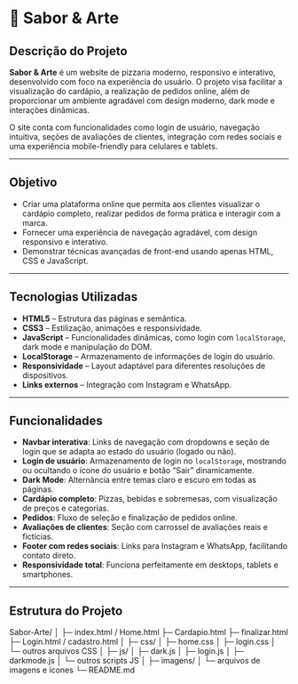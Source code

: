 # 🍕 Sabor & Arte

## Descrição do Projeto
**Sabor & Arte** é um website de pizzaria moderno, responsivo e interativo, desenvolvido com foco na experiência do usuário. O projeto visa facilitar a visualização do cardápio, a realização de pedidos online, além de proporcionar um ambiente agradável com design moderno, dark mode e interações dinâmicas.

O site conta com funcionalidades como login de usuário, navegação intuitiva, seções de avaliações de clientes, integração com redes sociais e uma experiência mobile-friendly para celulares e tablets.

---

## Objetivo
- Criar uma plataforma online que permita aos clientes visualizar o cardápio completo, realizar pedidos de forma prática e interagir com a marca.
- Fornecer uma experiência de navegação agradável, com design responsivo e interativo.
- Demonstrar técnicas avançadas de front-end usando apenas HTML, CSS e JavaScript.

---

## Tecnologias Utilizadas
- **HTML5** – Estrutura das páginas e semântica.
- **CSS3** – Estilização, animações e responsividade.
- **JavaScript** – Funcionalidades dinâmicas, como login com `localStorage`, dark mode e manipulação do DOM.
- **LocalStorage** – Armazenamento de informações de login do usuário.
- **Responsividade** – Layout adaptável para diferentes resoluções de dispositivos.
- **Links externos** – Integração com Instagram e WhatsApp.

---

## Funcionalidades
- **Navbar interativa**: Links de navegação com dropdowns e seção de login que se adapta ao estado do usuário (logado ou não).
- **Login de usuário**: Armazenamento de login no `localStorage`, mostrando ou ocultando o ícone do usuário e botão “Sair” dinamicamente.
- **Dark Mode**: Alternância entre temas claro e escuro em todas as páginas.
- **Cardápio completo**: Pizzas, bebidas e sobremesas, com visualização de preços e categorias.
- **Pedidos**: Fluxo de seleção e finalização de pedidos online.
- **Avaliações de clientes**: Seção com carrossel de avaliações reais e fictícias.
- **Footer com redes sociais**: Links para Instagram e WhatsApp, facilitando contato direto.
- **Responsividade total**: Funciona perfeitamente em desktops, tablets e smartphones.
  
---

## Estrutura do Projeto

Sabor-Arte/
│
├─ index.html / Home.html
├─ Cardapio.html
├─ finalizar.html
├─ Login.html / cadastro.html
│
├─ css/
│ ├─ home.css
│ ├─ login.css
│ └─ outros arquivos CSS
│
├─ js/
│ ├─ dark.js
│ ├─ login.js
│ ├─ darkmode.js
│ └─ outros scripts JS
│
├─ imagens/
│ └─ arquivos de imagens e ícones
└─ README.md


